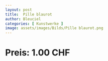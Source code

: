 ```yaml
---
layout: post
title:  Pille blaurot
author: Bleuciel
categories: [ Kunstwerke ]
image: assets/images/Bilds/Pille blaurot.png
---
```

# Preis: 1.00 CHF
